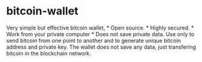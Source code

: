 # bitcoin-wallet
Very simple but effective bitcoin wallet,  * Open source. * Highly secured. * Work from your private computer * Does not save private data. Use only to send bitcoin from one point to another and to generate unique bitcoin address and private key. The wallet does not save any data, just transfering bitcoin in the blockchain network.
